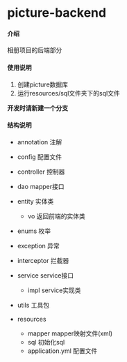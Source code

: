 # picture-backend

#### 介绍
相册项目的后端部分

#### 使用说明

1. 创建picture数据库
2. 运行resources/sql文件夹下的sql文件

 **开发时请新建一个分支** 

#### 结构说明

- annotation 注解
- config 配置文件
- controller 控制器
- dao mapper接口
- entity 实体类
    - vo 返回前端的实体类
- enums 枚举
- exception 异常
- interceptor 拦截器
- service service接口
    - impl service实现类
- utils 工具包

- resources 
    - mapper mapper映射文件(xml)
    - sql 初始化sql
    - application.yml 配置文件


